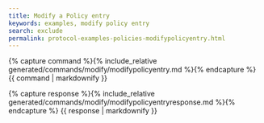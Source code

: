 ```yaml
---
title: Modify a Policy entry
keywords: examples, modify policy entry
search: exclude
permalink: protocol-examples-policies-modifypolicyentry.html
---
```


{% capture command %}{% include_relative generated/commands/modify/modifypolicyentry.md %}{% endcapture %}
{{ command | markdownify }}

{% capture response %}{% include_relative generated/commands/modify/modifypolicyentryresponse.md %}{% endcapture %}
{{ response | markdownify }}

